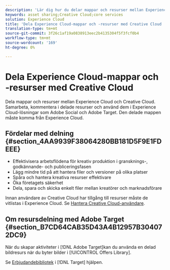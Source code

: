 ```yaml
---
description: 'Lär dig hur du delar mappar och resurser mellan Experience Cloud och Creative Cloud. '
keywords: asset sharing;Creative Cloud;core services
solution: Experience Cloud
title: 'Dela Experience Cloud-mappar och -resurser med Creative Cloud '
translation-type: tm+mt
source-git-commit: 3f26c1af19a0838913eec2b4135304f5f3fcf0b4
workflow-type: tm+mt
source-wordcount: '169'
ht-degree: 0%

---
```



# Dela Experience Cloud-mappar och -resurser med Creative Cloud

Dela mappar och resurser mellan Experience Cloud och Creative Cloud. Samarbeta, kommentera i delade resurser och använd dem i Experience Cloud-lösningar som Adobe Social och Adobe Target. Den delade mappen måste komma från Experience Cloud.

## Fördelar med delning {#section_4AA9939F38064280BB181D5F9E1FDEEE}

* Effektivisera arbetsflödena för kreativ produktion i gransknings-, godkännande- och publiceringsfasen
* Lägg mindre tid på att hantera filer och versioner på olika platser
* Spåra och hantera kreativa resurser effektivare
* Öka företagets säkerhet
* Dela, spara och skicka enkelt filer mellan kreatörer och marknadsförare

Innan användare av Creative Cloud har tillgång till resurser måste de vitlistas i Experience Cloud. Se [Hantera Creative Cloud-användare](../experience-cloud-assets/t-admin-add-cc-user.md#task_F36D4F1D49B44F09A54F7371810D2752).

## Om resursdelning med Adobe Target {#section_B7CD64CAB35D43A4B12957B304072DC9}

När du skapar aktiviteter i [!DNL Adobe Target]kan du använda en delad bildresurs när du byter bilder i [!UICONTROL Offers Library].

Se [Erbjudandebibliotek](https://docs.adobe.com/help/en/target/using/experiences/offers/manage-content.html) i [!DNL Target] hjälpen.
